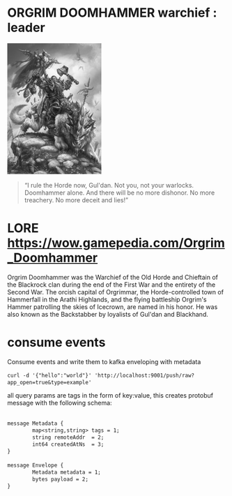 # ORGRIM DOOMHAMMER  warchief : leader

![orgrim](_/img/orgrim.jpg)

> “I rule the Horde now, Gul'dan. Not you, not your
>  warlocks. Doomhammer alone. And there will be no more dishonor. No
>  more treachery. No more deceit and lies!”


# LORE https://wow.gamepedia.com/Orgrim_Doomhammer

Orgrim Doomhammer was the Warchief of the Old Horde and Chieftain of
the Blackrock clan during the end of the First War and the entirety of
the Second War. The orcish capital of Orgrimmar, the Horde-controlled
town of Hammerfall in the Arathi Highlands, and the flying battleship
Orgrim's Hammer patrolling the skies of Icecrown, are named in his
honor. He was also known as the Backstabber by loyalists of Gul'dan
and Blackhand.


# consume events

Consume events and write them to kafka enveloping with metadata

```
curl -d '{"hello":"world"}' 'http://localhost:9001/push/raw?app_open=true&type=example'

```

all query params are tags in the form of key:value, this creates protobuf message with the following schema:

```

message Metadata {
        map<string,string> tags = 1;
        string remoteAddr  = 2;
        int64 createdAtNs  = 3;
}

message Envelope {
        Metadata metadata = 1;
        bytes payload = 2;
}

```
